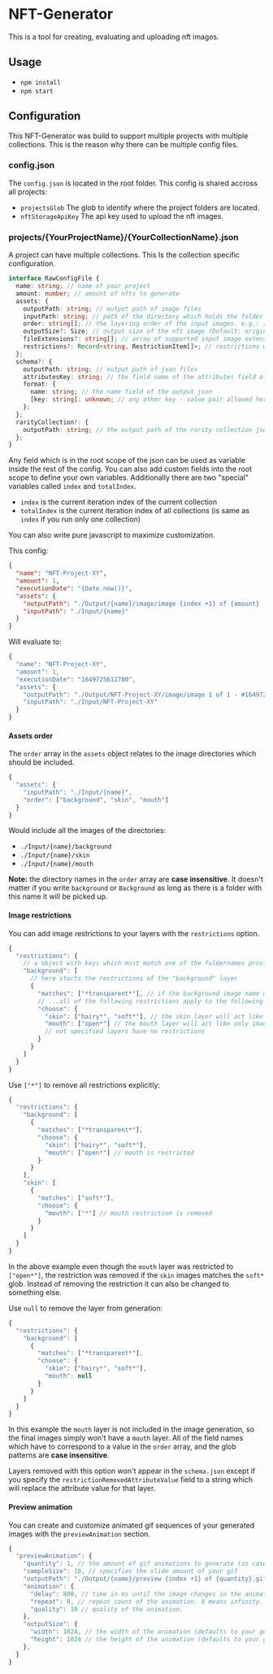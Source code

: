 # NFT-Generator

This is a tool for creating, evaluating and uploading nft images.

## Usage

- `npm install`
- `npm start`

## Configuration

This NFT-Generator was build to support multiple projects with multiple collections. This is the reason why there can be multiple config files.

### config.json

The `config.json` is located in the root folder. This config is shared accross all projects:

- `projectsGlob` The glob to identify where the project folders are located.
- `nftStorageApiKey` The api key used to upload the nft images.

### projects/{YourProjectName}/{YourCollectionName}.json

A project can have multiple collections.
This Is the collection specific configuration.

```ts
interface RawConfigFile {
  name: string; // name of your project
  amount: number; // amount of nfts to generate
  assets: {
    outputPath: string; // output path of image files
    inputPath: string; // path of the directory which holds the folder with the input images
    order: string[]; // the layering order of the input images. e.g.: ["Background", "Skin", "Mouth"] (not case sensitive)
    outputSize?: Size; // output size of the nft image (Default: original size)
    fileExtensions?: string[]; // array of supported input image extensions (Default: ['png', 'jpg', 'jpeg'])
    restrictions?: Record<string, RestrictionItem[]>; // restrictions which apply for each image
  };
  schema?: {
    outputPath: string; // output path of json files
    attributesKey: string; // the field name of the attributes field of the output json
    format: {
      name: string; // the name field of the output json
      [key: string]: unknown; // any other key - value pair allowed here
    };
  };
  rarityCollection?: {
    outputPath: string; // the output path of the rarity collection json file (if not present rarity collection won't run)
  };
}
```

Any field which is in the root scope of the json can be used as variable inside the rest of the config.
You can also add custom fields into the root scope to define your own variables.
Additionally there are two "special" variables called `index` and `totalIndex`.

- `index` is the current iteration index of the current collection
- `totalIndex` is the current iteration index of all collections (is same as `index` if you run only one collection)

You can also write pure javascript to maximize customization.

This config:

```json
{
  "name": "NFT-Project-XY",
  "amount": 1,
  "executionDate": "{Date.now()}",
  "assets": {
    "outputPath": "./Output/{name}/image/image {index +1} of {amount} - #{executionDate}.png",
    "inputPath": "./Input/{name}"
  }
}
```

Will evaluate to:

```js
{
  "name": "NFT-Project-XY",
  "amount": 1,
  "executionDate": "1649725612780",
  "assets": {
    "outputPath": "./Output/NFT-Project-XY/image/image 1 of 1 - #1649725612780.png",
    "inputPath": "./Input/NFT-Project-XY"
  }
}
```

#### Assets order

The `order` array in the `assets` object relates to the image directories which should be included.

```js
{
  "assets": {
    "inputPath": "./Input/{name}",
    "order": ["background", "skin", "mouth"]
  }
}
```

Would include all the images of the directories:

- `./Input/{name}/background`
- `./Input/{name}/skin`
- `./Input/{name}/mouth`

**Note:** the directory names in the `order` array are **case insensitive**. It doesn't matter if you write `background` or `Background` as long as there is a folder with this name it will be picked up.

#### Image restrictions

You can add image restrictions to your layers with the `restrictions` option.

```js
{
  "restrictions": {
    // a object with keys which must match one of the foldernames provided in the order option
    "background": [
      // here starts the restrictions of the "background" layer
      {
        "matches": ["*transparent*"], // if the background image name matches this set of globs...
        // ...all of the following restrictions apply to the following layers:
        "choose": {
          "skin": ["hairy*", "soft*"], // the skin layer will act like only images which matches those globs are available
          "mouth": ["open*"] // the mouth layer will act like only images which matches those globs are available
          // not specified layers have no restrictions
        }
      }
    ]
  }
}
```

Use `["*"]` to remove all restrictions explicitly:

```js
{
  "restrictions": {
    "background": [
      {
        "matches": ["*transparent*"],
        "choose": {
          "skin": ["hairy*", "soft*"],
          "mouth": ["open*"] // mouth is restricted
        }
      }
    ],
    "skin": [
      {
        "matches": ["soft*"],
        "choose": {
          "mouth": ["*"] // mouth restriction is removed
        }
      }
    ]
  }
}
```

In the above example even though the `mouth` layer was restricted to `["open*"]`, the restriction was removed if the `skin` images matches the `soft*` glob.
Instead of removing the restriction it can also be changed to something else.

Use `null` to remove the layer from generation:

```js
{
  "restrictions": {
    "background": [
      {
        "matches": ["*transparent*"],
        "choose": {
          "skin": ["hairy*", "soft*"],
          "mouth": null
        }
      }
    ]
  }
}
```

In this example the `mouth` layer is not included in the image generation, so the final images simply won't have a `mouth` layer.
All of the field names which have to correspond to a value in the `order` array, and the glob patterns are **case insensitive**.

Layers removed with this option won't appear in the `schema.json` except if you specify the `restrictionRemovedAttributeValue` field to a string which will replace the attribute value for that layer.

#### Preview animation

You can create and customize animated gif sequences of your generated images with the `previewAnimation` section.

```js
{
  "previewAnimation": {
    "quantity": 1, // the amount of gif animations to generate (in case you don't like the first)
    "sampleSize": 10, // specifies the slide amount of your gif
    "outputPath": "./Output/{name}/preview {index +1} of {quantity}.gif", // output path, has to be specified
    "animation": {
      "delay": 800, // time in ms until the image changes in the animation.
      "repeat": 0, // repeat count of the animation. 0 means infinity.
      "quality": 10 // quality of the animation.
    },
    "outputSize": {
      "width": 1024, // the width of the animation (defaults to your generated images width)
      "height": 1024 // the height of the animation (defaults to your generated images height)
    },
  }
}
```
